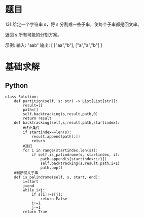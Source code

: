 # 题目

131.给定一个字符串 s，将 s 分割成一些子串，使每个子串都是回文串。

返回 s 所有可能的分割方案。

示例: 输入: "aab" 输出: [ ["aa","b"], ["a","a","b"] ]

# 基础求解
## Python
```
class Solution:
    def partition(self, s: str) -> List[List[str]]:
        result=[]
        path=[]
        self.backtracking(s,result,path,0)
        return result
    def backtracking(self,s,result,path,startindex):
        #终止条件
        if startindex==len(s):
            result.append(path[:])
            return
        #递归
        for i in range(startindex,len(s)):
            if self.is_palindrome(s, startindex, i):
                path.append(s[startindex:i+1])
                self.backtracking(s,result,path,i+1)
                path.pop()
    #判断回文子串
    def is_palindrome(self, s, start, end):
        i=start
        j=end
        while i<j:
            if s[i]!=s[j]:
                return False
            i+=1
            j-=1
        return True
```
